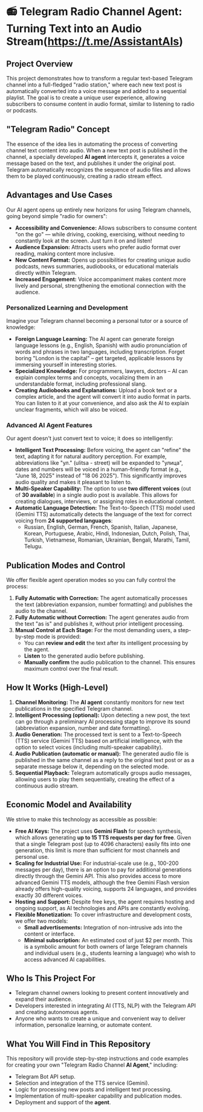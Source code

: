 # 📻 Telegram Radio Channel Agent: Turning Text into an Audio Stream(https://t.me/AssistantAIs)

## Project Overview

This project demonstrates how to transform a regular text-based Telegram
channel into a full-fledged "radio station," where each new text post
is automatically converted into a voice message and added to a sequential
playlist. The goal is to create a unique user experience, allowing
subscribers to consume content in audio format, similar to listening
to radio or podcasts.

## "Telegram Radio" Concept

The essence of the idea lies in automating the process of converting
channel text content into audio. When a new text post is published
in the channel, a specially developed **AI agent** intercepts it,
generates a voice message based on the text, and publishes it under
the original post. Telegram automatically recognizes the sequence
of audio files and allows them to be played continuously, creating
a radio stream effect.

## Advantages and Use Cases

Our AI agent opens up entirely new horizons for using Telegram channels,
going beyond simple "radio for owners":

*   **Accessibility and Convenience:** Allows subscribers to consume content
    "on the go" — while driving, cooking, exercising, without needing
    to constantly look at the screen. Just turn it on and listen!
*   **Audience Expansion:** Attracts users who prefer audio format over
    reading, making content more inclusive.
*   **New Content Format:** Opens up possibilities for creating unique
    audio podcasts, news summaries, audiobooks, or educational materials
    directly within Telegram.
*   **Increased Engagement:** Voice accompaniment makes content more lively
    and personal, strengthening the emotional connection with the audience.

### Personalized Learning and Development

Imagine your Telegram channel becoming a personal tutor or a source of knowledge:

*   **Foreign Language Learning:** The AI agent can generate foreign language
    lessons (e.g., English, Spanish) with audio pronunciation of words
    and phrases in two languages, including transcription. Forget boring
    "London is the capital" – get targeted, applicable lessons by immersing
    yourself in interesting stories.
*   **Specialized Knowledge:** For programmers, lawyers, doctors – AI can
    explain complex terms and concepts, vocalizing them in an understandable
    format, including professional slang.
*   **Creating Audiobooks and Explanations:** Upload a book text or a complex
    article, and the agent will convert it into audio format in parts. You
    can listen to it at your convenience, and also ask the AI to explain
    unclear fragments, which will also be voiced.

### Advanced AI Agent Features

Our agent doesn't just convert text to voice; it does so intelligently:

*   **Intelligent Text Processing:** Before voicing, the agent can "refine"
    the text, adapting it for natural auditory perception. For example,
    abbreviations like "ул." (ulitsa - street) will be expanded to "улица",
    dates and numbers will be voiced in a human-friendly format (e.g.,
    "June 18, 2025" instead of "18 06 2025"). This significantly improves
    audio quality and makes it pleasant to listen to.
*   **Multi-Speaker Capability:** The option to use **two different voices**
    (out of **30 available**) in a single audio post is available. This
    allows for creating dialogues, interviews, or assigning roles in
    educational content.
*   **Automatic Language Detection:** The Text-to-Speech (TTS) model used
    (Gemini TTS) automatically detects the language of the text for correct
    voicing from **24 supported languages**:
    *   Russian, English, German, French, Spanish, Italian, Japanese, Korean,
        Portuguese, Arabic, Hindi, Indonesian, Dutch, Polish, Thai, Turkish,
        Vietnamese, Romanian, Ukrainian, Bengali, Marathi, Tamil, Telugu.

## Publication Modes and Control

We offer flexible agent operation modes so you can fully control the process:

1.  **Fully Automatic with Correction:** The agent automatically processes
    the text (abbreviation expansion, number formatting) and publishes
    the audio to the channel.
2.  **Fully Automatic without Correction:** The agent generates audio from
    the text "as is" and publishes it, without prior intelligent processing.
3.  **Manual Control at Each Stage:** For the most demanding users, a
    step-by-step mode is provided:
    *   You can **review and edit** the text after its intelligent
        processing by the agent.
    *   **Listen** to the generated audio before publishing.
    *   **Manually confirm** the audio publication to the channel.
    This ensures maximum control over the final result.

## How It Works (High-Level)

1.  **Channel Monitoring:** The **AI agent** constantly monitors for new
    text publications in the specified Telegram channel.
2.  **Intelligent Processing (optional):** Upon detecting a new post,
    the text can go through a preliminary AI processing stage to improve
    its sound (abbreviation expansion, number and date formatting).
3.  **Audio Generation:** The processed text is sent to a Text-to-Speech
    (TTS) service (Gemini TTS) based on artificial intelligence, with the
    option to select voices (including multi-speaker capability).
4.  **Audio Publication (automatic or manual):** The generated audio file
    is published in the same channel as a reply to the original text post
    or as a separate message below it, depending on the selected mode.
5.  **Sequential Playback:** Telegram automatically groups audio messages,
    allowing users to play them sequentially, creating the effect of a
    continuous audio stream.

## Economic Model and Availability

We strive to make this technology as accessible as possible:

*   **Free AI Keys:** The project uses **Gemini Flash** for speech synthesis,
    which allows generating **up to 15 TTS requests per day for free**.
    Given that a single Telegram post (up to 4096 characters) easily fits
    into one generation, this limit is more than sufficient for most
    channels and personal use.
*   **Scaling for Industrial Use:** For industrial-scale use (e.g., 100-200
    messages per day), there is an option to pay for additional generations
    directly through the Gemini API. This also provides access to more
    advanced Gemini TTS models, although the free Gemini Flash version
    already offers high-quality voicing, supports 24 languages, and provides
    exactly 30 different voices.
*   **Hosting and Support:** Despite free keys, the agent requires hosting
    and ongoing support, as AI technologies and APIs are constantly evolving.
*   **Flexible Monetization:** To cover infrastructure and development costs,
    we offer two models:
    *   **Small advertisements:** Integration of non-intrusive ads into
        the content or interface.
    *   **Minimal subscription:** An estimated cost of just $2 per month.
        This is a symbolic amount for both owners of large Telegram channels
        and individual users (e.g., students learning a language) who wish
        to access advanced AI capabilities.

## Who Is This Project For

*   Telegram channel owners looking to present content innovatively and
    expand their audience.
*   Developers interested in integrating AI (TTS, NLP) with the Telegram API
    and creating autonomous agents.
*   Anyone who wants to create a unique and convenient way to deliver
    information, personalize learning, or automate content.

## What You Will Find in This Repository

This repository will provide step-by-step instructions and code examples
for creating your own "Telegram Radio Channel **AI Agent**," including:

*   Telegram Bot API setup.
*   Selection and integration of the TTS service (Gemini).
*   Logic for processing new posts and intelligent text processing.
*   Implementation of multi-speaker capability and publication modes.
*   Deployment and support of the **agent**.
